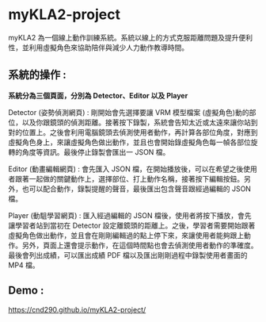 # myKLA2-project
myKLA2 為一個線上動作訓練系統。系統以線上的方式克服距離問題及提升便利性，並利用虛擬角色來協助陪伴與減少人力動作教導時間。
## 系統的操作 :
**系統分為三個頁面，分別為 Detector、Editor 以及 Player**

Detector (姿勢偵測網頁) : 剛開始會先選擇要讓 VRM 模型檔案 (虛擬角色)動的部位，以及你跟鏡頭的偵測距離。接著按下錄製，系統會告知太近或太遠來讓你站到對的位置上。之後會利用電腦鏡頭去偵測使用者動作，再計算各部位角度，對應到虛擬角色身上，來讓虛擬角色做出動作，並且也會開始錄虛擬角色每一幀各部位旋轉的角度等資訊。最後停止錄製會匯出一 JSON 檔。

Editor (動畫編輯網頁) : 會先匯入 JSON 檔，在開始播放後，可以在希望之後使用者跟著一起做的關鍵動作上，選擇部位、打上動作名稱，接著按下編輯按鈕。另外，也可以配合動作，錄製提醒的聲音，最後匯出包含聲音跟經過編輯的 JSON 檔。

Player (動駔學習網頁) : 匯入經過編輯的 JSON 檔後，使用者將按下播放，會先讓學習者站到當初在 Detector 設定離鏡頭的距離上。之後，學習者需要開始跟著虛擬角色做出動作，並且會在剛剛編輯過的點上停下來，來讓使用者能夠跟上動作。另外，頁面上還會提示動作，在這個時間點也會去偵測使用者動作的準確度。最後會列出成績，可以匯出成績 PDF 檔以及匯出剛剛過程中錄製使用者畫面的 MP4 檔。
## Demo :
https://cnd290.github.io/myKLA2-project/
